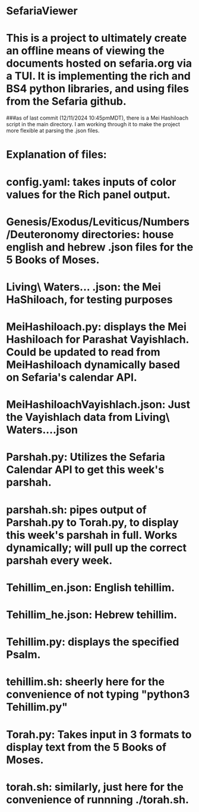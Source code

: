 # SefariaViewer

# This is a project to ultimately create an offline means of viewing the documents hosted on sefaria.org via a TUI. It is implementing the rich and BS4 python libraries, and using files from the Sefaria github. 

###as of last commit (12/11/2024 10:45pmMDT), there is a Mei Hashiloach script in the main directory. I am working through it to make the project more flexible at parsing the .json files.  

# Explanation of files:

# config.yaml: takes inputs of color values for the Rich panel output. 

# Genesis/Exodus/Leviticus/Numbers/Deuteronomy directories: house english and hebrew .json files for the 5 Books of Moses.

# Living\ Waters... .json: the Mei HaShiloach, for testing purposes

# MeiHashiloach.py: displays the Mei Hashiloach for Parashat Vayishlach. Could be updated to read from MeiHashiloach dynamically based on Sefaria's calendar API.

# MeiHashiloachVayishlach.json: Just the Vayishlach data from Living\ Waters....json

# Parshah.py: Utilizes the Sefaria Calendar API to get this week's parshah. 

# parshah.sh: pipes output of Parshah.py to Torah.py, to display this week's parshah in full. Works dynamically; will pull up the correct parshah every week.

# Tehillim_en.json: English tehillim.
# Tehillim_he.json: Hebrew tehillim.

# Tehillim.py: displays the specified Psalm.
# tehillim.sh: sheerly here for the convenience of not typing "python3 Tehillim.py"

# Torah.py: Takes input in 3 formats to display text from the 5 Books of Moses.
# torah.sh: similarly, just here for the convenience of runnning ./torah.sh.
